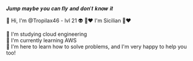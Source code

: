 𝑱𝒖𝒎𝒑 𝒎𝒂𝒚𝒃𝒆 𝒚𝒐𝒖 𝒄𝒂𝒏 𝒇𝒍𝒚 𝒂𝒏𝒅 𝒅𝒐𝒏'𝒕 𝒌𝒏𝒐𝒘 𝒊𝒕

👋 Hi, I'm @Tropilax46 - lvl 21 👽
💛❤️ I'm Sicilian 💛❤️

👀 I'm studying cloud engineering  
🌱 I'm currently learning AWS  
🙌 I'm here to learn how to solve problems, and I'm very happy to help you too!  
